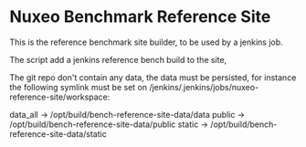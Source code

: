 # Nuxeo Benchmark Reference Site

This is the reference benchmark site builder, to be used by a jenkins job.

The script add a jenkins reference bench build to the site, 

The git repo don't contain any data, the data must be persisted, for instance the following symlink must be set on
/jenkins/.jenkins/jobs/nuxeo-reference-site/workspace:

data_all -> /opt/build/bench-reference-site-data/data
public -> /opt/build/bench-reference-site-data/public
static -> /opt/build/bench-reference-site-data/static
